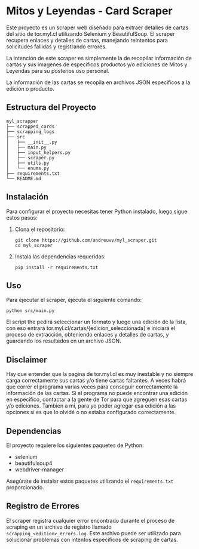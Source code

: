 # Mitos y Leyendas - Card Scraper

Este proyecto es un scraper web diseñado para extraer detalles de cartas del sitio de tor.myl.cl utilizando Selenium y BeautifulSoup. El scraper recupera enlaces y detalles de cartas, manejando reintentos para solicitudes fallidas y registrando errores.

La intención de este scraper es simplemente la de recopilar información de cartas y sus imagenes de especificos productos y/o ediciones de Mitos y Leyendas para su posterios uso personal.

La información de las cartas se recopila en archivos JSON especificos a la edición o producto.

## Estructura del Proyecto

```
myl_scrapper
├── scrapped_cards
├── scrapping_logs
├── src
│   ├── __init__.py
│   ├── main.py
│   ├── input_helpers.py
│   ├── scraper.py
│   ├── utils.py
│   └── enums.py
├── requirements.txt
└── README.md
```

## Instalación

Para configurar el proyecto necesitas tener Python instalado, luego sigue estos pasos:

1. Clona el repositorio:
   ```
   git clone https://github.com/andreuvv/myl_scraper.git
   cd myl_scraper
   ```

2. Instala las dependencias requeridas:
   ```
   pip install -r requirements.txt
   ```

## Uso

Para ejecutar el scraper, ejecuta el siguiente comando:
```
python src/main.py
```

El script the pedirá seleccionar un formato y luego una edición de la lista, con eso entrará tor.myl.cl/cartas/{edicion_seleccionada} e iniciará el proceso de extracción, obteniendo enlaces y detalles de cartas, y guardando los resultados en un archivo JSON.

## Disclaimer

Hay que entender que la pagina de tor.myl.cl es muy inestable y no siempre carga correctamente sus cartas y/o tiene cartas faltantes. A veces habrá que correr el programa varias veces para conseguir correctamente la información de las cartas. Si el programa no puede encontrar una edición en especifico, contactar a la gente de Tor para que agreguen esas cartas y/o ediciones. Tambien a mi, para yo poder agregar esa edición a las opciones si es que lo olvidé o no estaba configurado correctamente.

## Dependencias

El proyecto requiere los siguientes paquetes de Python:

- selenium
- beautifulsoup4
- webdriver-manager

Asegúrate de instalar estos paquetes utilizando el `requirements.txt` proporcionado.

## Registro de Errores

El scraper registra cualquier error encontrado durante el proceso de scraping en un archivo de registro llamado `scrapping_<edition>_errors.log`. Este archivo puede ser utilizado para solucionar problemas con intentos específicos de scraping de cartas.
